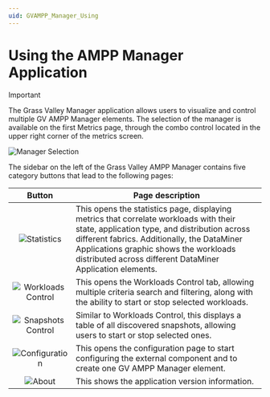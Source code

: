 ```yaml
---
uid: GVAMPP_Manager_Using
---
```

# Using the AMPP Manager Application

> [!IMPORTANT]
> The Grass Valley Manager application allows users to visualize and control multiple GV AMPP Manager elements. The selection of the manager is available on the first Metrics page, through the combo control located in the upper right corner of the metrics screen.
>
> ![Manager Selection](~/user-guide/images/GVAMPP_Manager_Selection.png)

The sidebar on the left of the Grass Valley AMPP Manager contains five category buttons that lead to the following pages:

|                             Button                             | Page description                                                                                                                                                                                                                                                                             |
| :-------------------------------------------------------------: | -------------------------------------------------------------------------------------------------------------------------------------------------------------------------------------------------------------------------------------------------------------------------------------------- |
|    ![Statistics](~/user-guide/images/GVAMPP_Button1_Icon.png)    | This opens the statistics page, displaying metrics that correlate workloads with their state, application type, and distribution across different fabrics. Additionally, the DataMiner Applications graphic shows the workloads distributed across different DataMiner Application elements. |
| ![Workloads Control](~/user-guide/images/GVAMPP_Button2_Icon.png) | This opens the Workloads Control tab, allowing multiple criteria search and filtering, along with the ability to start or stop selected workloads.                                                                                                                                           |
| ![Snapshots Control](~/user-guide/images/GVAMPP_Button2_Icon.png) | Similar to Workloads Control, this displays a table of all discovered snapshots, allowing users to start or stop selected ones.                                                                                                                                                              |
|   ![Configuration](~/user-guide/images/GVAMPP_Button3_Icon.png)   | This opens the configuration page to start configuring the external component and to create one GV AMPP Manager element.                                                                                                                                                                     |
|       ![About](~/user-guide/images/GVAMPP_Button4_Icon.png)       | This shows the application version information.                                                                                                                                                                                                                                              |

